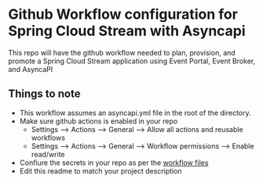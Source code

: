 # Github Workflow configuration for Spring Cloud Stream with Asyncapi 
This repo will have the github workflow needed to plan, provision, and promote a Spring Cloud Stream application using Event Portal, Event Broker, and AsyncaPI 

## Things to note
- This workflow assumes an asyncapi.yml file in the root of the directory.
- Make sure github actions is enabled in your repo
  - Settings --> Actions --> General --> Allow all actions and reusable workflows
  - Settings --> Actions --> General --> Workflow permissions --> Enable read/write
- Confiure the secrets in your repo as per the [workflow files](.github/workflows)
- Edit this readme to match your project description
